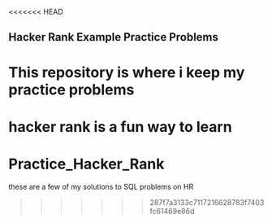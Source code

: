 <<<<<<< HEAD
## Hacker Rank Example Practice Problems
# This repository is where i keep my practice problems
hacker rank is a fun way to learn
=======
# Practice_Hacker_Rank
these are a few of my solutions to SQL problems on HR
>>>>>>> 287f7a3133c7117216628783f7403fc61469e86d
